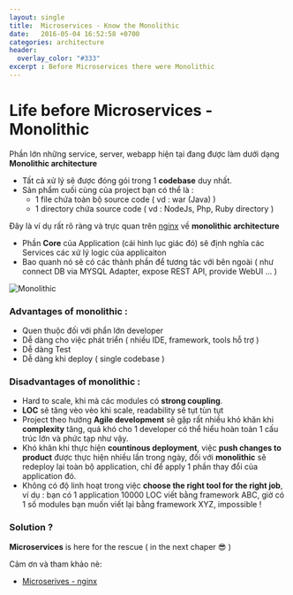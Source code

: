 ```yaml
---
layout: single
title:  Microservices - Know the Monolithic 
date:   2016-05-04 16:52:58 +0700
categories: architecture
header:
  overlay_color: "#333"
excerpt : Before Microservices there were Monolithic
---
```

# Life before Microservices - Monolithic
Phần lớn những service, server, webapp hiện tại đang được làm dưới dạng **Monolithic architecture**

+ Tất cả xử lý sẽ được đóng gói trong 1 **codebase** duy nhất.
+ Sản phẩm cuối cùng của project bạn có thể là :
    - 1 file chứa toàn bộ source code ( vd : war (Java) )
    - 1 directory chứa source code ( vd : NodeJs, Php, Ruby directory )

Đây là ví dụ rất rõ ràng và trực quan trên [nginx](https://www.nginx.com/blog/introduction-to-microservices/) về **monolithic architecture**

+ Phần **Core** của Application (cái hình lục giác đó) sẽ định nghĩa các Services các xử lý logic của  applicaiton
+ Bao quanh nó sẽ có các thành phần để tương tác với bên ngoài ( như connect DB via MYSQL Adapter, expose REST API, provide WebUI  ... )

![Monolithic](https://assets.wp.nginx.com/wp-content/uploads/2016/04/Richardson-microservices-part1-1_monolithic-architecture.png)

### Advantages of monolithic :
+ Quen thuộc đối với phẩn lớn developer
+ Dễ dàng cho việc phát triển ( nhiều IDE, framework, tools hỗ trợ )
+ Dễ dàng Test
+ Dễ dàng khi deploy ( single codebase )

### Disadvantages of monolithic :
+ Hard to scale, khi mà các modules có **strong coupling**.
+ **LOC** sẽ tăng vèo vèo khi scale, readability sẽ tụt tùn tụt
+ Project theo hướng **Agile development** sẽ gặp rất nhiều khó khăn khi **complexity** tăng, quá khó cho 1 developer có thể hiểu hoàn toàn 1 cấu trúc lớn và phức tạp như vậy.
+ Khó khăn khi thực hiện **countinous deployment**, việc **push changes to product** được thực hiện nhiều lần trong ngày, đối với **monolithic** sẽ redeploy lại toàn bộ application, chỉ để apply 1 phần thay đổi của application đó.
+ Không có độ linh hoạt trong việc **choose the right tool for the right job**, ví dụ : bạn có 1 application 10000 LOC viết bằng framework ABC, giờ có 1 số modules bạn muốn viết lại bằng framework XYZ, impossible !

### Solution ?
**Microservices** is here for the rescue ( in the next chaper 😎 )

Cảm ơn và tham khảo nè:

+ [Microserives - nginx](https://www.nginx.com/blog/introduction-to-microservices)

